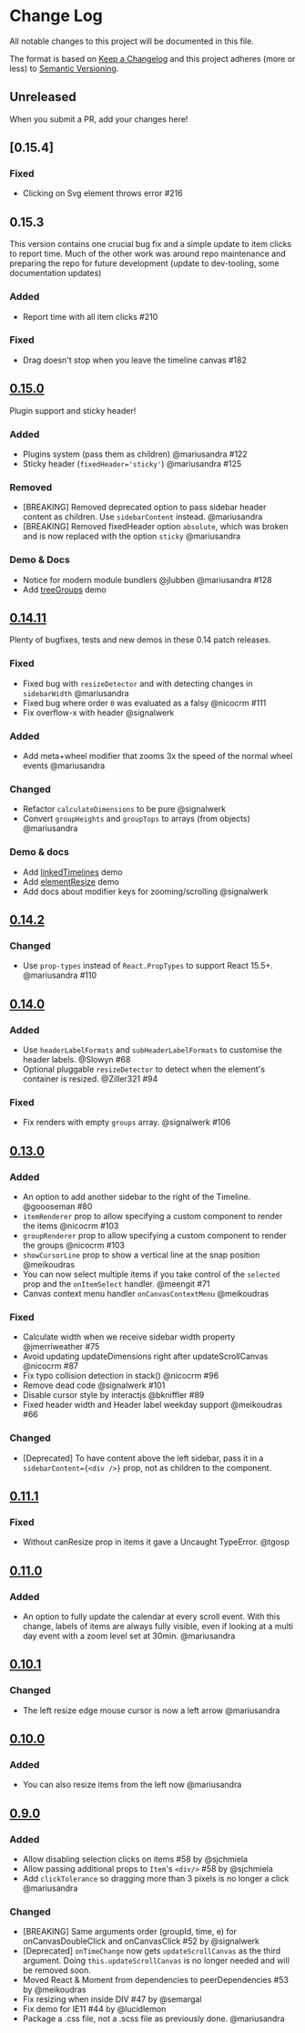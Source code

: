 # Change Log
All notable changes to this project will be documented in this file.

The format is based on [Keep a Changelog](http://keepachangelog.com/)
and this project adheres (more or less) to [Semantic Versioning](http://semver.org/).

## Unreleased
When you submit a PR, add your changes here!



## [0.15.4]

### Fixed
- Clicking on Svg element throws error #216

## 0.15.3
This version contains one crucial bug fix and a simple update to item clicks to report time.  Much of the other work was around repo maintenance and preparing the repo for future development (update to dev-tooling, some documentation updates)

### Added
- Report time with all item clicks #210

### Fixed
- Drag doesn't stop when you leave the timeline canvas #182

## [0.15.0]
Plugin support and sticky header!

### Added
- Plugins system (pass them as children) @mariusandra #122
- Sticky header (`fixedHeader='sticky'`) @mariusandra #125

### Removed
- [BREAKING] Removed deprecated option to pass sidebar header content as children. Use `sidebarContent` instead. @mariusandra
- [BREAKING] Removed fixedHeader option `absolute`, which was broken and is now replaced with the option `sticky` @mariusandra

### Demo & Docs
- Notice for modern module bundlers @jlubben @mariusandra #128
- Add [treeGroups](http://namespace.ee/react-calendar-timeline-docs/#/treeGroups) demo

## [0.14.11]
Plenty of bugfixes, tests and new demos in these 0.14 patch releases.

### Fixed
- Fixed bug with `resizeDetector` and with detecting changes in `sidebarWidth` @mariusandra
- Fixed bug where order `0` was evaluated as a falsy @nicocrm #111
- Fix overflow-x with header @signalwerk

### Added
- Add meta+wheel modifier that zooms 3x the speed of the normal wheel events @mariusandra

### Changed
- Refactor `calculateDimensions` to be pure @signalwerk
- Convert `groupHeights` and `groupTops` to arrays (from objects) @mariusandra

### Demo & docs
- Add [linkedTimelines](http://namespace.ee/react-calendar-timeline-docs/#/linkedTimelines) demo
- Add [elementResize](http://namespace.ee/react-calendar-timeline-docs/#/elementResize) demo
- Add docs about modifier keys for zooming/scrolling @signalwerk

## [0.14.2]
### Changed
- Use `prop-types` instead of `React.PropTypes` to support React 15.5+. @mariusandra #110

## [0.14.0]
### Added
- Use `headerLabelFormats` and `subHeaderLabelFormats` to customise the header labels. @Slowyn #68
- Optional pluggable `resizeDetector` to detect when the element's container is resized. @Ziller321 #94

### Fixed
- Fix renders with empty `groups` array. @signalwerk #106

## [0.13.0]
### Added
- An option to add another sidebar to the right of the Timeline. @goooseman #80
- `itemRenderer` prop to allow specifying a custom component to render the items @nicocrm #103
- `groupRenderer` prop to allow specifying a custom component to render the groups @nicocrm #103
- `showCursorLine` prop to show a vertical line at the snap position @meikoudras
- You can now select multiple items if you take control of the `selected` prop and the `onItemSelect` handler. @meengit #71
- Canvas context menu handler `onCanvasContextMenu` @meikoudras

### Fixed
- Calculate width when we receive sidebar width property @jmerriweather #75
- Avoid updating updateDimensions right after updateScrollCanvas @nicocrm #87
- Fix typo collision detection in stack() @nicocrm #96
- Remove dead code @signalwerk #101
- Disable cursor style by interactjs @bkniffler #89
- Fixed header width and Header label weekday support @meikoudras #66

### Changed
- [Deprecated] To have content above the left sidebar, pass it in a `sidebarContent={<div />}` prop, not as children to the component.

## [0.11.1]
### Fixed
- Without canResize prop in items it gave a Uncaught TypeError. @tgosp

## [0.11.0]
### Added
- An option to fully update the calendar at every scroll event. With this change, labels of items are always fully visible, even if looking at a multi day event with a zoom level set at 30min. @mariusandra

## [0.10.1]
### Changed
- The left resize edge mouse cursor is now a left arrow @mariusandra

## [0.10.0]
### Added
- You can also resize items from the left now @mariusandra

## [0.9.0]
### Added
- Allow disabling selection clicks on items #58 by @sjchmiela
- Allow passing additional props to `Item`'s `<div/>` #58 by @sjchmiela
- Add `clickTolerance` so dragging more than 3 pixels is no longer a click @mariusandra

### Changed
- [BREAKING] Same arguments order (groupId, time, e) for onCanvasDoubleClick and onCanvasClick #52 by @signalwerk
- [Deprecated] `onTimeChange` now gets `updateScrollCanvas` as the third argument. Doing `this.updateScrollCanvas` is no longer needed and will be removed soon.
- Moved React & Moment from dependencies to peerDependencies #53 by @meikoudras
- Fix resizing when inside DIV #47 by @semargal
- Fix demo for IE11 #44 by @lucidlemon
- Package a .css file, not a .scss file as previously done. @mariusandra

[0.9.0]: https://github.com/namespace-ee/react-calendar-timeline/compare/v0.8.6...v0.9.0
[0.10.0]: https://github.com/namespace-ee/react-calendar-timeline/compare/v0.9.0...v0.10.0
[0.10.1]: https://github.com/namespace-ee/react-calendar-timeline/compare/v0.10.0...v0.10.1
[0.11.0]: https://github.com/namespace-ee/react-calendar-timeline/compare/v0.10.1...v0.11.0
[0.11.1]: https://github.com/namespace-ee/react-calendar-timeline/compare/v0.11.0...v0.11.1
[0.13.0]: https://github.com/namespace-ee/react-calendar-timeline/compare/v0.11.1...v0.13.0
[0.14.0]: https://github.com/namespace-ee/react-calendar-timeline/compare/v0.13.0...v0.14.0
[0.14.2]: https://github.com/namespace-ee/react-calendar-timeline/compare/v0.14.0...v0.14.2
[0.14.11]: https://github.com/namespace-ee/react-calendar-timeline/compare/v0.14.2...v0.14.11
[0.15.0]: https://github.com/namespace-ee/react-calendar-timeline/compare/v0.14.11...v0.15.0
